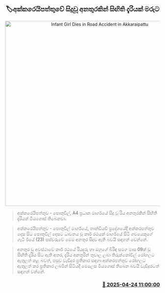 <p align='center'><b><h2 align='center' title='Infant Girl Dies in Road Accident in Akkaraipattu'>🏷අක්කරෙයිපත්තුවේ සිදුවූ අනතුරකින් සිඟිති දැරියක් මරුට</h2></b></p>
<p align='center'><img src='https://helakuru.sgp1.cdn.digitaloceanspaces.com/esana/images/lib/accident-new.jpg' width='600' alt='Infant Girl Dies in Road Accident in Akkaraipattu'></p>

> අක්කරෙයිපත්තුව - පොතුවිල්, A4 ප්‍රධාන මාර්ගයේ සිදු වූ රිය අනතුරකින් සිඟිති දැරියක් මියගොස් තිබෙනවා.

> අක්කරෙයිපත්තුව - පොතුවිල් මාර්ගයේ, තාන්ඩියඩි ප්‍රදේශයේදී අක්කරපත්තුව දෙස සිට පොතුවිල් දෙසට ධාවනය වූ කාර් රථයක් මාර්ගයේ සිටි ගවයෙකුගේ ගැටී ඊයේ (23) පස්වරුවේ මෙම අනතුර සිදුව ඇති බවයි සඳහන් වෙන්නේ.

> අනතුර වූ අවස්ථාවේ කාර් රථයේ රියදුරු හා ඔහුගේ බිරිඳ සමග මාස 09ක් වූ සිඟිති දැරිය සිට ඇති අතර, දැරිය අනතුරින් තුවාල ලබා තිරුක්කෝවිල් රෝහලට ඇතුලත් කළ බවත්, පසුව වැඩිදුර ප්‍රතිකාර සඳහා අක්කරපත්තුව රෝහලට ඇතුලත් කර ප්‍රතිකාර ලබමින් සිටියදී මෙලෙස මියගොස් තිබෙන බවයි වැඩිදුරටත් සඳහන් වන්නේ.



<h3 align='right'><a href='https://www.helakuru.lk/esana/p/109492/'>📅 2025-04-24 11:00:00</a></h3>
